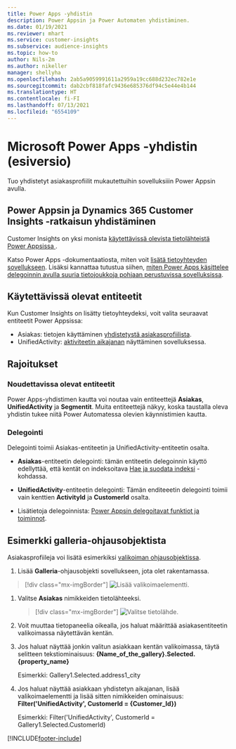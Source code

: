 ```yaml
---
title: Power Apps -yhdistin
description: Power Appsin ja Power Automaten yhdistäminen.
ms.date: 01/19/2021
ms.reviewer: mhart
ms.service: customer-insights
ms.subservice: audience-insights
ms.topic: how-to
author: Nils-2m
ms.author: nikeller
manager: shellyha
ms.openlocfilehash: 2ab5a9059991611a2959a19cc688d232ec782e1e
ms.sourcegitcommit: dab2cbf818fafc9436e685376df94c5e44e4b144
ms.translationtype: HT
ms.contentlocale: fi-FI
ms.lasthandoff: 07/13/2021
ms.locfileid: "6554109"
---
```

# <a name="microsoft-power-apps-connector-preview"></a>Microsoft Power Apps -yhdistin (esiversio)

Tuo yhdistetyt asiakasprofiilit mukautettuihin sovelluksiiin Power Appsin avulla.

## <a name="connect-power-apps-and-dynamics-365-customer-insights"></a>Power Appsin ja Dynamics 365 Customer Insights -ratkaisun yhdistäminen

Customer Insights on yksi monista [käytettävissä olevista tietolähteistä Power Appsissa ](/powerapps/maker/canvas-apps/working-with-data-sources).

Katso Power Apps -dokumentaatiosta, miten voit [lisätä tietoyhteyden sovellukseen](/powerapps/maker/canvas-apps/add-data-connection). Lisäksi kannattaa tutustua siihen, [miten Power Apps käsittelee delegoinnin avulla suuria tietojoukkoja pohjaan perustuvissa sovelluksissa](/powerapps/maker/canvas-apps/delegation-overview).

## <a name="available-entities"></a>Käytettävissä olevat entiteetit

Kun Customer Insights on lisätty tietoyhteydeksi, voit valita seuraavat entiteetit Power Appsissa:

- Asiakas: tietojen käyttäminen [yhdistetystä asiakasprofiilista](customer-profiles.md).
- UnifiedActivity: [aktiviteetin aikajanan](activities.md) näyttäminen sovelluksessa.

## <a name="limitations"></a>Rajoitukset

### <a name="retrievable-entities"></a>Noudettavissa olevat entiteetit

Power Apps-yhdistimen kautta voi noutaa vain entiteettejä **Asiakas**, **UnifiedActivity** ja **Segmentit**. Muita entiteettejä näkyy, koska taustalla oleva yhdistin tukee niitä Power Automatessa olevien käynnistimien kautta.  

### <a name="delegation"></a>Delegointi

Delegointi toimii Asiakas-entiteetin ja UnifiedActivity-entiteetin osalta. 

- **Asiakas**-entiteetin delegointi: tämän entiteetin delegoinnin käyttö edellyttää, että kentät on indeksoitava [Hae ja suodata indeksi](search-filter-index.md) -kohdassa.  

- **UnifiedActivity**-entiteetin delegointi: Tämän enditeeetin delegointi toimii vain kenttien **ActivityId** ja **CustomerId** osalta.  

- Lisätietoja delegoinnista: [Power Appsin delegoitavat funktiot ja toiminnot](/connectors/commondataservice/#power-apps-delegable-functions-and-operations-for-the-cds-for-apps). 

## <a name="example-gallery-control"></a>Esimerkki galleria-ohjausobjektista

Asiakasprofiileja voi lisätä esimerkiksi [valikoiman ohjausobjektissa](/powerapps/maker/canvas-apps/add-gallery).

1. Lisää **Galleria**-ohjausobjekti sovellukseen, jota olet rakentamassa.

> [!div class="mx-imgBorder"]
> ![Lisää valikoimaelementti.](media/connector-powerapps9.png "Lisää valikoimaelementti")

1. Valitse **Asiakas** nimikkeiden tietolähteeksi.

    > [!div class="mx-imgBorder"]
    > ![Valitse tietolähde.](media/choose-datasource-powerapps.png "Valitse tietolähde")

1. Voit muuttaa tietopaneelia oikealla, jos haluat määrittää asiakasentiteetin valikoimassa näytettävän kentän.

1. Jos haluat näyttää jonkin valitun asiakkaan kentän valikoimassa, täytä selitteen tekstiominaisuus: **{Name_of_the_gallery}.Selected.{property_name}**

    Esimerkki: Gallery1.Selected.address1_city

1. Jos haluat näyttää asiakkaan yhdistetyn aikajanan, lisää valikoimaelementti ja lisää sitten nimikkeiden ominaisuus: **Filter('UnifiedActivity', CustomerId = {Customer_Id})**

    Esimerkki: Filter('UnifiedActivity', CustomerId = Gallery1.Selected.CustomerId)


[!INCLUDE[footer-include](../includes/footer-banner.md)]
